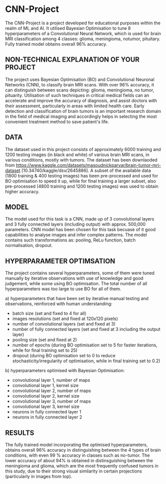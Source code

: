 # CNN-Project
The CNN-Project is a project developed for educational purposes within the realm of ML and AI. It utilised Bayesian Optimisation to tune 8 hyperparameters of a Convolutional Neural Network, which is used for brain MRI classification among 4 classes: glioma, meningioma, notumor, pituitary. Fully trained model obtains overall 96% accuracy.

## NON-TECHNICAL EXPLANATION OF YOUR PROJECT
The project uses Bayesian Optimisation (BO) and Convolutional Neuronal Networks (CNN), to classify brain MRI scans. With over 96% accuracy, it can distinguish between scans depicting: glioma, meningioma, no tumor, pituarity. Utilisation of such techniques in critical medical fields can an accelerate and improve the accuracy of diagnosis, and assist doctors with their assessment, particularly in areas with limited health care. Early detection and classification of brain tumors is an important research domain in the field of medical imaging and accordingly helps in selecting the most convenient treatment method to save patient's life.

## DATA
The dataset used in this project consists of approximately 6000 training and 1200 testing images (in black and white) of various brain MRI scans, in various conditions, mostly with tumors. The dataset has been downlaoded from https://www.kaggle.com/datasets/masoudnickparvar/brain-tumor-mri-dataset [10.34740/kaggle/dsv/2645886]. A subset of the available data (1800 training & 400 testing images) has been pre-processed and used for BO optimisation to speed it up, while for final training a larger subset, also pre-processed (4800 training and 1200 testing images) was used to obtain higher accuracy.

## MODEL 
The model used for this task is a CNN, made up of 3 convolutional layers and 3 fully connected layers (including output) with approx. 500,000 parameters. CNN model has been chosen for this task becuase of it good capabilities to analyse images and infer complex patterns. The model contains such transformations as: pooling, ReLu function, batch normalisation, dropout.

## HYPERPARAMETER OPTIMSATION
The project contains several hyperparameters, some of them were tuned manually by iterative observations with use of knowledge and good judgement, while some using BO optimisation. The total number of all hyperparameters was too large to use BO for all of them.

a) hyperparameters that have been set by iterative manual testing and observations, reinforced with human understanding:
- batch size (set and fixed to 4 for all)
- images resolutions (set and fixed at 120x120 pixels)
- number of convolutional layers (set and fixed at 3)
- number of fully connected layers (set and fixed at 3 including the output layer)
- pooling size (set and fixed at 2)
- number of epochs (during BO optimisation set to 5 for faster iterations, while for final training set to 25)
- dropout (during BO optimisation set to 0 to reduce stochasticity/irregularity of optimisation, while in final training set to 0.2)
  
b) hyperparameters optimised with Bayesian Optimisation:
- convolutional layer 1, number of maps
- convolutional layer 1, kernel size
- convolutional layer 2, number of maps
- convolutional layer 2, kernel size
- convolutional layer 3, number of maps
- convolutional layer 3, kernel size
- neurons in fully connected layer 1
- neurons in fully connected layer 2

## RESULTS
The fully trained model incorporating the optimised hyperparameters, obtains overall 96% accuracy in distinguishing between the 4 types of brain conditions, with even 99 % accuracy in classes such as no-tumor. The lower accuracy of about 94% is obtained in distinsguishing between the meningioma and glioma, which are the most frequently confused tumors in this study, due to their strong visual similarity in certain projections (particularly in images from top).
